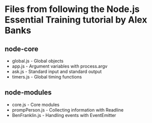 # Files from following the Node.js Essential Training tutorial by Alex Banks

## node-core

  * global.js      - Global objects
  * app.js         - Argument variables with process.argv
  * ask.js         - Standard input and standard output
  * timers.js      - Global timing functions

## node-modules

   * core.js        - Core modules
   * prompPerson.js - Collecting information with Readline
   * BenFranklin.js - Handling events with EventEmitter
